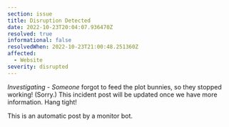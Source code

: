 ```yaml
---
section: issue
title: Disruption Detected
date: 2022-10-23T20:04:07.936470Z
resolved: true
informational: false
resolvedWhen: 2022-10-23T21:00:48.251360Z
affected:
  - Website
severity: disrupted
---
```

*Investigating* - _Someone_ forgot to feed the plot bunnies, so they stopped working! (Sorry.) This incident post will be updated once we have more information. Hang tight!

This is an automatic post by a monitor bot.
        
